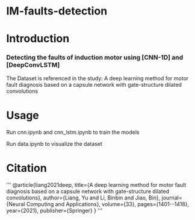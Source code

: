# IM-faults-detection
# Introduction
### Detecting the faults of induction motor using [CNN-1D] and [DeepConvLSTM]

The Dataset is referenced in the study: A deep learning method for motor fault diagnosis based on a capsule network with gate-structure dilated convolutions


# Usage
Run cnn.ipynb and cnn_lstm.ipynb to train the models

Run data.ipynb to visualize the dataset

# Citation
'''
@article{liang2021deep,
  title={A deep learning method for motor fault diagnosis based on a capsule network with gate-structure dilated convolutions},
  author={Liang, Yu and Li, Binbin and Jiao, Bin},
  journal={Neural Computing and Applications},
  volume={33},
  pages={1401--1418},
  year={2021},
  publisher={Springer}
}
'''
